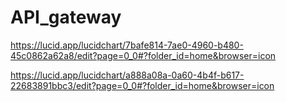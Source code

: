 # API_gateway

https://lucid.app/lucidchart/7bafe814-7ae0-4960-b480-45c0862a62a8/edit?page=0_0#?folder_id=home&browser=icon

https://lucid.app/lucidchart/a888a08a-0a60-4b4f-b617-22683891bbc3/edit?page=0_0#?folder_id=home&browser=icon
